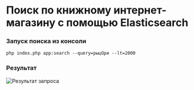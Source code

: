 # Поиск по книжному интернет-магазину с помощью Elasticsearch

### Запуск поиска из консоли
```
php index.php app:search --query=рыцОри --lt=2000
```
### Результат
![Результат запроса](https://raw.githubusercontent.com/otusteamedu/PHP_2023/DIvanov/hw11/RESULT.png)
